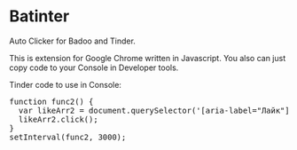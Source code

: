 # Batinter
Auto Clicker for Badoo and Tinder.

This is extension for Google Chrome written in Javascript.
You also can just copy code to your Console in Developer tools.

Tinder code to use in Console:
<pre>
function func2() {
  var likeArr2 = document.querySelector('[aria-label="Лайк"]').click();
  likeArr2.click();
}
setInterval(func2, 3000);
</pre>
